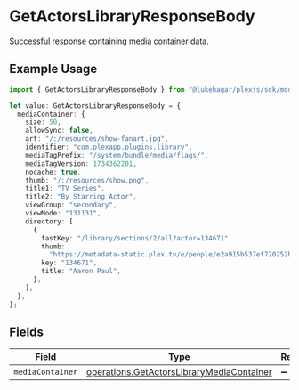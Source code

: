 # GetActorsLibraryResponseBody

Successful response containing media container data.

## Example Usage

```typescript
import { GetActorsLibraryResponseBody } from "@lukehagar/plexjs/sdk/models/operations";

let value: GetActorsLibraryResponseBody = {
  mediaContainer: {
    size: 50,
    allowSync: false,
    art: "/:/resources/show-fanart.jpg",
    identifier: "com.plexapp.plugins.library",
    mediaTagPrefix: "/system/bundle/media/flags/",
    mediaTagVersion: 1734362201,
    nocache: true,
    thumb: "/:/resources/show.png",
    title1: "TV Series",
    title2: "By Starring Actor",
    viewGroup: "secondary",
    viewMode: "131131",
    directory: [
      {
        fastKey: "/library/sections/2/all?actor=134671",
        thumb:
          "https://metadata-static.plex.tv/e/people/e2a915b537ef720252b6d408bc1f91b3.jpg",
        key: "134671",
        title: "Aaron Paul",
      },
    ],
  },
};
```

## Fields

| Field                                                                                                         | Type                                                                                                          | Required                                                                                                      | Description                                                                                                   |
| ------------------------------------------------------------------------------------------------------------- | ------------------------------------------------------------------------------------------------------------- | ------------------------------------------------------------------------------------------------------------- | ------------------------------------------------------------------------------------------------------------- |
| `mediaContainer`                                                                                              | [operations.GetActorsLibraryMediaContainer](../../../sdk/models/operations/getactorslibrarymediacontainer.md) | :heavy_minus_sign:                                                                                            | N/A                                                                                                           |